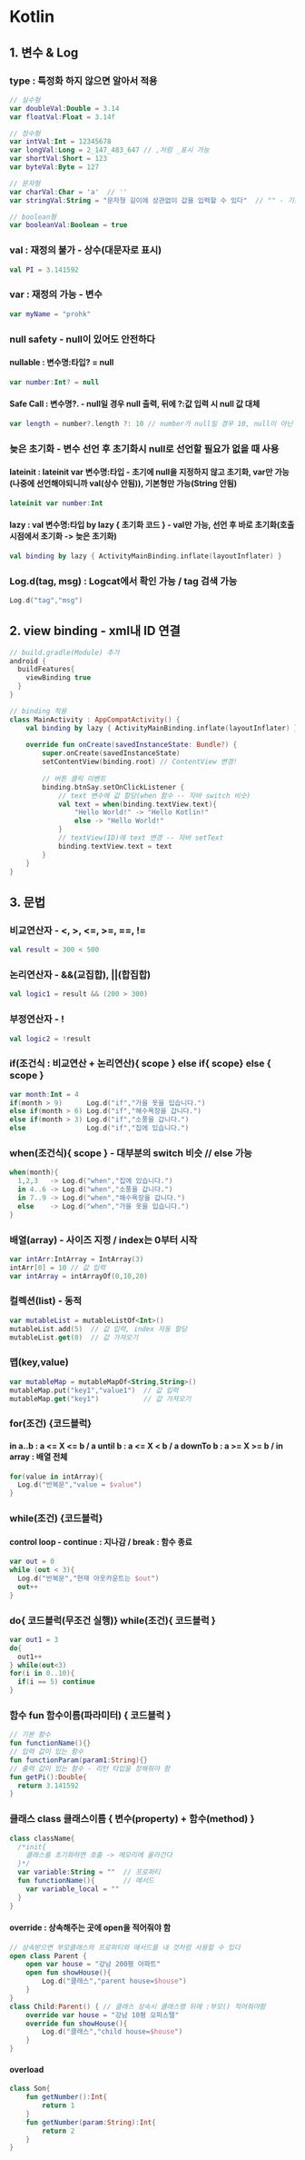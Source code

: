 # Kotlin
## 1. 변수 & Log
### type : 특정화 하지 않으면 알아서 적용
```kotlin
// 실수형
var doubleVal:Double = 3.14
var floatVal:Float = 3.14f

// 정수형
var intVal:Int = 12345678
var longVal:Long = 2_147_483_647 // ,처럼 _표시 가능
var shortVal:Short = 123
var byteVal:Byte = 127

// 문자형
var charVal:Char = 'a'  // ''
var stringVal:String = "문자형 길이에 상관없이 값을 입력할 수 있다"  // "" - 기본형 아님

// boolean형
var booleanVal:Boolean = true
```
### val : 재정의 불가 - 상수(대문자로 표시)
```kotlin
val PI = 3.141592
```
### var : 재정의 가능 - 변수
```kotlin
var myName = "prohk"
```
### null safety - null이 있어도 안전하다
#### nullable : 변수명:타입? = null
```kotlin
var number:Int? = null
```
#### Safe Call : 변수명?. - null일 경우 null 출력, 뒤에 ?:값 입력 시 null 값 대체
```kotlin
var length = number?.length ?: 10 // number가 null일 경우 10, null이 아닌 경우 length 출력
```
### 늦은 초기화 - 변수 선언 후 초기화시 null로 선언할 필요가 없을 때 사용
#### lateinit : lateinit var 변수명:타입 - 초기에 null을 지정하지 않고 초기화, var만 가능(나중에 선언해야되니까 val(상수 안됨)), 기본형만 가능(String 안됨)
```kotlin
lateinit var number:Int
```
#### lazy : val 변수명:타입 by lazy { 초기화 코드 } - val만 가능, 선언 후 바로 초기화(호출 시점에서 초기화 -> 늦은 초기화)
```kotlin
val binding by lazy { ActivityMainBinding.inflate(layoutInflater) }
```
### Log.d(tag, msg) : Logcat에서 확인 가능 / tag 검색 가능
```kotlin
Log.d("tag","msg")
```
## 2. view binding - xml내 ID 연결
```kotlin
// build.gradle(Module) 추가
android {
  buildFeatures{
    viewBinding true
  }
}

// binding 적용
class MainActivity : AppCompatActivity() {
    val binding by lazy { ActivityMainBinding.inflate(layoutInflater) }
    
    override fun onCreate(savedInstanceState: Bundle?) {
        super.onCreate(savedInstanceState)
        setContentView(binding.root) // ContentView 변경!
        
        // 버튼 클릭 이벤트
        binding.btnSay.setOnClickListener {
            // text 변수에 값 할당(when 함수 -- 자바 switch 비슷)
            val text = when(binding.textView.text){
                "Hello World!" -> "Hello Kotlin!"
                else -> "Hello World!"
            }
            // textView(ID)에 text 변경 -- 자바 setText
            binding.textView.text = text
        }
    }
}
```
## 3. 문법
### 비교연산자 - <, >, <=, >=, ==, != 
```kotlin
val result = 300 < 500
```
### 논리연산자 - &&(교집합), ||(합집합) 
```kotlin
val logic1 = result && (200 > 300)
```
### 부정연산자 - !
```kotlin
val logic2 = !result
```
### if(조건식 : 비교연산 + 논리연산){ scope } else if{ scope} else { scope }
```kotlin
var month:Int = 4
if(month > 9)      Log.d("if","가을 옷을 입습니다.")
else if(month > 6) Log.d("if","해수욕장을 갑니다.")
else if(month > 3) Log.d("if","소풍을 갑니다.")
else               Log.d("if","집에 있습니다.")
```
### when(조건식){ scope } - 대부분의 switch 비슷 // else 가능
```kotlin
when(month){
  1,2,3   -> Log.d("when","집에 있습니다.")
  in 4..6 -> Log.d("when","소풍을 갑니다.")
  in 7..9 -> Log.d("when","해수욕장을 갑니다.")
  else    -> Log.d("when","가을 옷을 입습니다.")
}
```
### 배열(array) - 사이즈 지정 / index는 0부터 시작
```kotlin
var intArr:IntArray = IntArray(3)
intArr[0] = 10 // 값 입력
var intArray = intArrayOf(0,10,20)
```
### 컬렉션(list) - 동적
```kotlin
var mutableList = mutableListOf<Int>()
mutableList.add(5)  // 값 입력, index 자동 할당
mutableList.get(0)  // 값 가져오기
```
### 맵(key,value)
```kotlin
var mutableMap = mutableMapOf<String,String>()
mutableMap.put("key1","value1")  // 값 입력
mutableMap.get("key1")           // 값 가져오기
```
### for(조건) {코드블럭} 
#### in a..b : a <= X <= b / a until b : a <= X < b / a downTo b : a >= X >= b / in array : 배열 전체
```kotlin
for(value in intArray){
  Log.d("반복문","value = $value")
}
```
### while(조건) {코드블럭}
#### control loop - continue : 지나감 / break : 함수 종료
```kotlin
var out = 0
while (out < 3){
  Log.d("반복문","현재 아웃카운트는 $out")
  out++
}
```
### do{ 코드블럭(무조건 실행)} while(조건){ 코드블럭 }
```kotlin
var out1 = 3
do{
  out1++
} while(out<3)
for(i in 0..10){
  if(i == 5) continue
}
```
### 함수 fun 함수이름(파라미터) { 코드블럭 }
```kotlin
// 기본 함수
fun functionName(){}
// 입력 값이 있는 함수
fun functionParam(param1:String){}
// 출력 값이 있는 함수 - 리턴 타입을 정해줘야 함
fun getPi():Double{
  return 3.141592
}
```
### 클래스 class 클래스이름 { 변수(property) + 함수(method) }
```kotlin
class className{
  /*init{
    클래스를 초기화하면 호출 -> 메모리에 올라간다
  }*/
  var variable:String = ""  // 프로퍼티
  fun functionName(){       // 메서드
    var variable_local = ""
  }
}
```
#### override : 상속해주는 곳에 open을 적어줘야 함
```kotlin
// 상속받으면 부모클래스의 프로퍼티와 매서드를 내 것처럼 사용할 수 있다
open class Parent {
    open var house = "강남 200평 아파트"
    open fun showHouse(){
        Log.d("클래스","parent house=$house")
    }
}
class Child:Parent() { // 클래스 상속시 클래스명 뒤에 :부모() 적어줘야함
    override var house = "강남 10평 오피스텔"
    override fun showHouse(){
        Log.d("클래스","child house=$house")
    }
}
```
#### overload
```kotlin
class Son{
    fun getNumber():Int{
        return 1
    }
    fun getNumber(param:String):Int{
        return 2
    }
}
```
